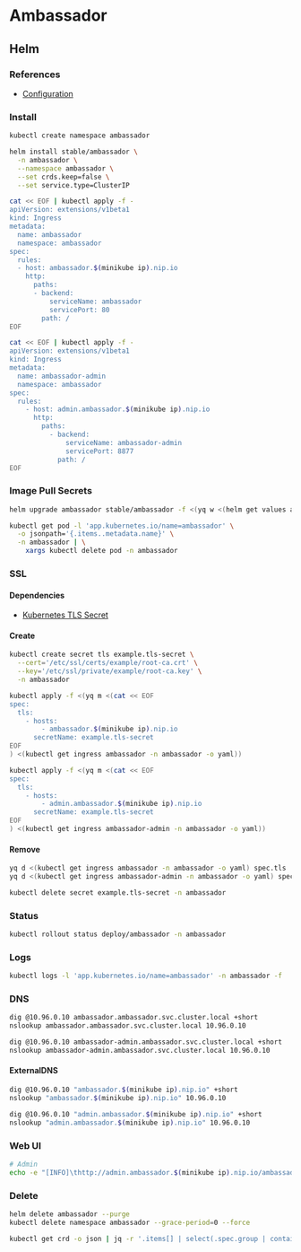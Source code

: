 # Ambassador

## Helm

### References

- [Configuration](https://github.com/helm/charts/tree/master/stable/ambassador#configuration)

### Install

```sh
kubectl create namespace ambassador
```

```sh
helm install stable/ambassador \
  -n ambassador \
  --namespace ambassador \
  --set crds.keep=false \
  --set service.type=ClusterIP
```

```sh
cat << EOF | kubectl apply -f -
apiVersion: extensions/v1beta1
kind: Ingress
metadata:
  name: ambassador
  namespace: ambassador
spec:
  rules:
  - host: ambassador.$(minikube ip).nip.io
    http:
      paths:
      - backend:
          serviceName: ambassador
          servicePort: 80
        path: /
EOF
```

```sh
cat << EOF | kubectl apply -f -
apiVersion: extensions/v1beta1
kind: Ingress
metadata:
  name: ambassador-admin
  namespace: ambassador
spec:
  rules:
    - host: admin.ambassador.$(minikube ip).nip.io
      http:
        paths:
          - backend:
              serviceName: ambassador-admin
              servicePort: 8877
            path: /
EOF
```

### Image Pull Secrets

```sh
helm upgrade ambassador stable/ambassador -f <(yq w <(helm get values ambassador) 'imagePullSecrets[+].name' nxrm-oss-regcred)
```

```sh
kubectl get pod -l 'app.kubernetes.io/name=ambassador' \
  -o jsonpath='{.items..metadata.name}' \
  -n ambassador | \
    xargs kubectl delete pod -n ambassador
```

### SSL

#### Dependencies

- [Kubernetes TLS Secret](/k8s-tls-secret.md)

#### Create

```sh
kubectl create secret tls example.tls-secret \
  --cert='/etc/ssl/certs/example/root-ca.crt' \
  --key='/etc/ssl/private/example/root-ca.key' \
  -n ambassador
```

```sh
kubectl apply -f <(yq m <(cat << EOF
spec:
  tls:
    - hosts:
        - ambassador.$(minikube ip).nip.io
      secretName: example.tls-secret
EOF
) <(kubectl get ingress ambassador -n ambassador -o yaml))
```

```sh
kubectl apply -f <(yq m <(cat << EOF
spec:
  tls:
    - hosts:
        - admin.ambassador.$(minikube ip).nip.io
      secretName: example.tls-secret
EOF
) <(kubectl get ingress ambassador-admin -n ambassador -o yaml))
```

#### Remove

```sh
yq d <(kubectl get ingress ambassador -n ambassador -o yaml) spec.tls | kubectl apply -f -
yq d <(kubectl get ingress ambassador-admin -n ambassador -o yaml) spec.tls | kubectl apply -f -

kubectl delete secret example.tls-secret -n ambassador
```

### Status

```sh
kubectl rollout status deploy/ambassador -n ambassador
```

### Logs

```sh
kubectl logs -l 'app.kubernetes.io/name=ambassador' -n ambassador -f
```

### DNS

```sh
dig @10.96.0.10 ambassador.ambassador.svc.cluster.local +short
nslookup ambassador.ambassador.svc.cluster.local 10.96.0.10

dig @10.96.0.10 ambassador-admin.ambassador.svc.cluster.local +short
nslookup ambassador-admin.ambassador.svc.cluster.local 10.96.0.10
```

#### ExternalDNS

```sh
dig @10.96.0.10 "ambassador.$(minikube ip).nip.io" +short
nslookup "ambassador.$(minikube ip).nip.io" 10.96.0.10

dig @10.96.0.10 "admin.ambassador.$(minikube ip).nip.io" +short
nslookup "admin.ambassador.$(minikube ip).nip.io" 10.96.0.10
```

### Web UI

```sh
# Admin
echo -e "[INFO]\thttp://admin.ambassador.$(minikube ip).nip.io/ambassador/v0/diag/"
```

### Delete

```sh
helm delete ambassador --purge
kubectl delete namespace ambassador --grace-period=0 --force

kubectl get crd -o json | jq -r '.items[] | select(.spec.group | contains("getambassador.io")) | .metadata.name' | xargs kubectl delete crd
```
